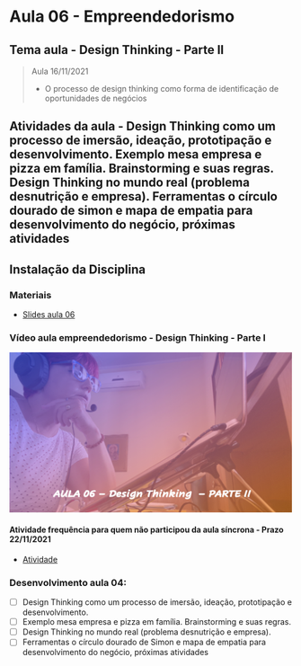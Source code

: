 # Aula 06 - Empreendedorismo
## Tema aula - Design Thinking - Parte II

> Aula 16/11/2021
> 
> * O processo de design thinking como forma de identificação de oportunidades de negócios 

## Atividades da aula - Design Thinking como um processo de imersão, ideação, prototipação e desenvolvimento. Exemplo mesa empresa e pizza em família. Brainstorming e suas regras. Design Thinking no mundo real (problema desnutrição e empresa). Ferramentas o círculo dourado de simon e mapa de empatia para desenvolvimento do negócio, próximas atividades

## Instalação da Disciplina

### Materiais
- [Slides aula 06](Aula_6_design_thinking_Parte2.pdf)

### Vídeo aula empreendedorismo -  Design Thinking - Parte I

[![Aula - Design Thinking Parte II](capa_aula6.png)]()


####  Atividade frequência para quem não participou da aula síncrona - Prazo 22/11/2021

- [Atividade](https://forms.gle/iErxz3NxtHjNACr86)

### Desenvolvimento aula 04: 

- [ ]  Design Thinking como um processo de imersão, ideação, prototipação e desenvolvimento. 
- [ ]  Exemplo mesa empresa e pizza em família. Brainstorming e suas regras. 
- [ ]  Design Thinking no mundo real (problema desnutrição e empresa). 
- [ ]  Ferramentas o círculo dourado de Simon e mapa de empatia para desenvolvimento do negócio, próximas atividades
